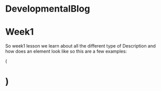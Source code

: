 # DevelopmentalBlog

# Week1
So week1 lesson we learn about all the different type of Description and
how does an element look like so this are a few examples:

(<h1>)